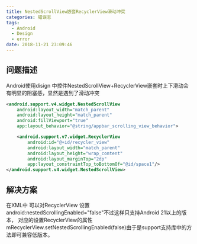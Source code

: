 ```yaml
---
title: NestedScrollView嵌套RecyclerView滑动冲突
categories: 错误志
tags:
  - Android
  - Design
  - error
date: 2018-11-21 23:09:46
---
```

## 问题描述 ##
Android使用disign 中控件NestedScrollView+RecyclerView嵌套时上下滑动会有明显的阻塞感，显然是遇到了滑动冲突
<!--more-->
```xml
<android.support.v4.widget.NestedScrollView
    android:layout_width="match_parent"
    android:layout_height="match_parent"
    android:fillViewport="true"
    app:layout_behavior="@string/appbar_scrolling_view_behavior">

    <android.support.v7.widget.RecyclerView
        android:id="@+id/recycler_view"
        android:layout_width="match_parent"
        android:layout_height="wrap_content"
        android:layout_marginTop="2dp"
        app:layout_constraintTop_toBottomOf="@id/space1"/>
</android.support.v4.widget.NestedScrollView>
```
## 解决方案 ##

在XML中 可以对RecyclerView 设置 android:nestedScrollingEnabled="false"不过这样只支持Android 21以上的版本，
对应的设置RecyclerView的属性mRecyclerView.setNestedScrollingEnabled(false)由于是support支持库中的方法即可兼容低版本。

